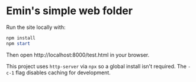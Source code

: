 # Emin's simple web folder

Run the site locally with:

```powershell
npm install
npm start
```

Then open http://localhost:8000/test.html in your browser.

This project uses `http-server` via `npx` so a global install isn't required. The `-c-1` flag disables caching for development.
